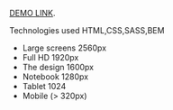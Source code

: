 [DEMO LINK](https://Mishtal-Andrii.github.io/website_portfolio/).


Technologies used HTML,CSS,SASS,BEM

- Large screens 2560px
- Full HD 1920px
- The design 1600px
- Notebook 1280px
- Tablet 1024
- Mobile (> 320px)